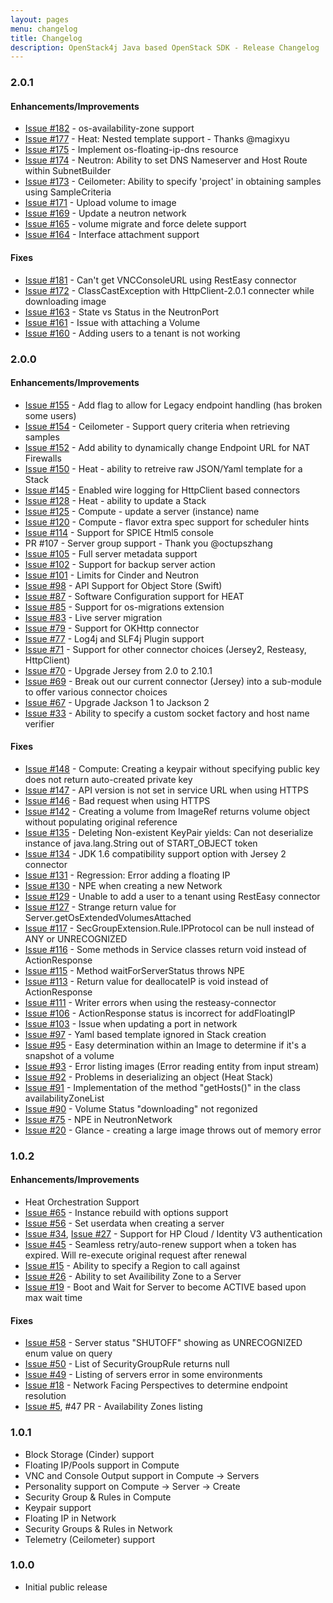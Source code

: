 ```yaml
---
layout: pages
menu: changelog
title: Changelog
description: OpenStack4j Java based OpenStack SDK - Release Changelog
---
```

### 2.0.1

#### Enhancements/Improvements

* [Issue #182](https://github.com/gondor/openstack4j/issues/182) - os-availability-zone support
* [Issue #177](https://github.com/gondor/openstack4j/issues/177) - Heat: Nested template support - Thanks @magixyu
* [Issue #175](https://github.com/gondor/openstack4j/issues/175) - Implement os-floating-ip-dns resource
* [Issue #174](https://github.com/gondor/openstack4j/issues/174) - Neutron: Ability to set DNS Nameserver and Host Route within SubnetBuilder  
* [Issue #173](https://github.com/gondor/openstack4j/issues/173) - Ceilometer: Ability to specify 'project' in obtaining samples using SampleCriteria
* [Issue #171](https://github.com/gondor/openstack4j/issues/171) - Upload volume to image  
* [Issue #169](https://github.com/gondor/openstack4j/issues/169) - Update a neutron network
* [Issue #165](https://github.com/gondor/openstack4j/issues/165) - volume migrate and force delete support  
* [Issue #164](https://github.com/gondor/openstack4j/issues/164) - Interface attachment support

#### Fixes

* [Issue #181](https://github.com/gondor/openstack4j/issues/181) - Can't get VNCConsoleURL using RestEasy connector
* [Issue #172](https://github.com/gondor/openstack4j/issues/172) - ClassCastException with HttpClient-2.0.1 connecter while downloading image
* [Issue #163](https://github.com/gondor/openstack4j/issues/163)  - State vs Status in the NeutronPort
* [Issue #161](https://github.com/gondor/openstack4j/issues/161)  - Issue with attaching a Volume
* [Issue #160](https://github.com/gondor/openstack4j/issues/160) - Adding users to a tenant is not working

### 2.0.0

#### Enhancements/Improvements

* [Issue #155](https://github.com/gondor/openstack4j/issues/155) - Add flag to allow for Legacy endpoint handling (has broken some users)
* [Issue #154](https://github.com/gondor/openstack4j/issues/154) - Ceilometer - Support query criteria when retrieving samples
* [Issue #152](https://github.com/gondor/openstack4j/issues/152) - Add ability to dynamically change Endpoint URL for NAT Firewalls
* [Issue #150](https://github.com/gondor/openstack4j/issues/150) - Heat - ability to retreive raw JSON/Yaml template for a Stack
* [Issue #145](https://github.com/gondor/openstack4j/issues/145) - Enabled wire logging for HttpClient based connectors
* [Issue #128](https://github.com/gondor/openstack4j/issues/128) - Heat - ability to update a Stack
* [Issue #125](https://github.com/gondor/openstack4j/issues/125) - Compute - update a server (instance) name
* [Issue #120](https://github.com/gondor/openstack4j/issues/120) - Compute - flavor extra spec support for scheduler hints
* [Issue #114](https://github.com/gondor/openstack4j/issues/114) - Support for SPICE Html5 console
* PR    #107 - Server group support - Thank you @octupszhang
* [Issue #105](https://github.com/gondor/openstack4j/issues/105) - Full server metadata support
* [Issue #102](https://github.com/gondor/openstack4j/issues/102) - Support for backup server action
* [Issue #101](https://github.com/gondor/openstack4j/issues/101) - Limits for Cinder and Neutron
* [Issue #98](https://github.com/gondor/openstack4j/issues/98) - API Support for Object Store (Swift)
* [Issue #87](https://github.com/gondor/openstack4j/issues/87) - Software Configuration support for HEAT
* [Issue #85](https://github.com/gondor/openstack4j/issues/85) - Support for os-migrations extension
* [Issue #83](https://github.com/gondor/openstack4j/issues/83) - Live server migration
* [Issue #79](https://github.com/gondor/openstack4j/issues/79) - Support for OKHttp connector
* [Issue #77](https://github.com/gondor/openstack4j/issues/77) - Log4j and SLF4j Plugin support
* [Issue #71](https://github.com/gondor/openstack4j/issues/71) - Support for other connector choices (Jersey2, Resteasy, HttpClient)
* [Issue #70](https://github.com/gondor/openstack4j/issues/70) - Upgrade Jersey from 2.0 to 2.10.1
* [Issue #69](https://github.com/gondor/openstack4j/issues/69) - Break out our current connector (Jersey) into a sub-module to offer various connector choices
* [Issue #67](https://github.com/gondor/openstack4j/issues/67) - Upgrade Jackson 1 to Jackson 2
* [Issue #33](https://github.com/gondor/openstack4j/issues/33) - Ability to specify a custom socket factory and host name verifier

#### Fixes

* [Issue #148](https://github.com/gondor/openstack4j/issues/148) - Compute: Creating a keypair without specifying public key does not return auto-created private key
* [Issue #147](https://github.com/gondor/openstack4j/issues/147) - API version is not set in service URL when using HTTPS
* [Issue #146](https://github.com/gondor/openstack4j/issues/146) - Bad request when using HTTPS
* [Issue #142](https://github.com/gondor/openstack4j/issues/142) - Creating a volume from ImageRef returns volume object without populating original reference
* [Issue #135](https://github.com/gondor/openstack4j/issues/135) - Deleting Non-existent KeyPair yields: Can not deserialize instance of java.lang.String out of START_OBJECT token
* [Issue #134](https://github.com/gondor/openstack4j/issues/134) - JDK 1.6 compatibility support option with Jersey 2 connector
* [Issue #131](https://github.com/gondor/openstack4j/issues/131) - Regression: Error adding a floating IP
* [Issue #130](https://github.com/gondor/openstack4j/issues/130) - NPE when creating a new Network
* [Issue #129](https://github.com/gondor/openstack4j/issues/129) - Unable to add a user to a tenant using RestEasy connector
* [Issue #127](https://github.com/gondor/openstack4j/issues/127) - Strange return value for Server.getOsExtendedVolumesAttached
* [Issue #117](https://github.com/gondor/openstack4j/issues/117) - SecGroupExtension.Rule.IPProtocol can be null instead of ANY or UNRECOGNIZED
* [Issue #116](https://github.com/gondor/openstack4j/issues/116) - Some methods in Service classes return void instead of ActionResponse
* [Issue #115](https://github.com/gondor/openstack4j/issues/115) - Method waitForServerStatus throws NPE
* [Issue #113](https://github.com/gondor/openstack4j/issues/113) - Return value for deallocateIP is void instead of ActionResponse
* [Issue #111](https://github.com/gondor/openstack4j/issues/111) - Writer errors when using the resteasy-connector
* [Issue #106](https://github.com/gondor/openstack4j/issues/106) - ActionResponse status is incorrect for addFloatingIP
* [Issue #103](https://github.com/gondor/openstack4j/issues/103) - Issue when updating a port in network
* [Issue #97](https://github.com/gondor/openstack4j/issues/97) - Yaml based template ignored in Stack creation
* [Issue #95](https://github.com/gondor/openstack4j/issues/95) - Easy determination within an Image to determine if it's a snapshot of a volume
* [Issue #93](https://github.com/gondor/openstack4j/issues/93) - Error listing images (Error reading entity from input stream)
* [Issue #92](https://github.com/gondor/openstack4j/issues/92) - Problems in deserializing an object (Heat Stack)
* [Issue #91](https://github.com/gondor/openstack4j/issues/91) - Implementation of the method "getHosts()" in the class availabilityZoneList
* [Issue #90](https://github.com/gondor/openstack4j/issues/90) - Volume Status "downloading" not regonized
* [Issue #75](https://github.com/gondor/openstack4j/issues/75) - NPE in NeutronNetwork
* [Issue #20](https://github.com/gondor/openstack4j/issues/20) - Glance - creating a large image throws out of memory error

### 1.0.2

#### Enhancements/Improvements

* Heat Orchestration Support
* [Issue #65](https://github.com/gondor/openstack4j/issues/65) - Instance rebuild with options support
* [Issue #56](https://github.com/gondor/openstack4j/issues/56) - Set userdata when creating a server
* [Issue #34](https://github.com/gondor/openstack4j/issues/34), [Issue #27](https://github.com/gondor/openstack4j/issues/27) - Support for HP Cloud / Identity V3 authentication
* [Issue #45](https://github.com/gondor/openstack4j/issues/45) - Seamless retry/auto-renew support when a token has expired. Will re-execute original request after renewal
* [Issue #15](https://github.com/gondor/openstack4j/issues/15) - Ability to specify a Region to call against
* [Issue #26](https://github.com/gondor/openstack4j/issues/26) - Ability to set Availibility Zone to a Server
* [Issue #19](https://github.com/gondor/openstack4j/issues/19) - Boot and Wait for Server to become ACTIVE based upon max wait time
 

#### Fixes
* [Issue #58](https://github.com/gondor/openstack4j/issues/58) - Server status "SHUTOFF" showing as UNRECOGNIZED enum value on query
* [Issue #50](https://github.com/gondor/openstack4j/issues/50) - List of SecurityGroupRule returns null
* [Issue #49](https://github.com/gondor/openstack4j/issues/49) - Listing of servers error in some environments
* [Issue #18](https://github.com/gondor/openstack4j/issues/18) - Network Facing Perspectives to determine endpoint resolution
* [Issue #5](https://github.com/gondor/openstack4j/issues/5), #47 PR - Availability Zones listing

### 1.0.1

* Block Storage (Cinder) support
* Floating IP/Pools support in Compute
* VNC and Console Output support in Compute -> Servers
* Personality support on Compute -> Server -> Create
* Security Group & Rules in Compute
* Keypair support
* Floating IP in Network
* Security Groups & Rules in Network
* Telemetry (Ceilometer) support

### 1.0.0

* Initial public release
